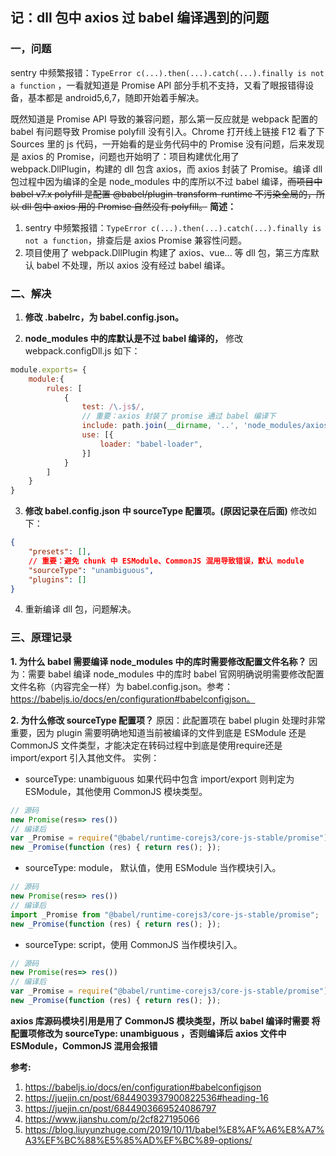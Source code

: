 <!--
 * @Author: monai
 * @Date: 2021-10-14 09:49:17
 * @LastEditors: monai
 * @LastEditTime: 2021-10-14 18:29:40
-->
## 记：dll 包中 axios 过 babel 编译遇到的问题

### 一，问题
sentry 中频繁报错：`TypeError c(...).then(...).catch(...).finally is not a function` ，一看就知道是 Promise API 部分手机不支持，又看了眼报错得设备，基本都是 android5,6,7，随即开始着手解决。

既然知道是 Promise API 导致的兼容问题，那么第一反应就是 webpack 配置的 babel 有问题导致 Promise polyfill 没有引入。Chrome 打开线上链接 F12 看了下 Sources 里的 js 代码，一开始看的是业务代码中的 Promise 没有问题，后来发现是 axios 的 Promise，问题也开始明了：项目构建优化用了 webpack.DllPlugin，构建的 dll 包含 axios，而 axios 封装了 Promise。编译 dll 包过程中因为编译的全是 node_modules 中的库所以不过 babel 编译，~~而项目中 babel v7.x polyfill 是配置 @babel/plugin-transform-runtime 不污染全局的，所以 dll 包中 axios 用的 Promise 自然没有 polyfill。~~
**简述：**
1. sentry 中频繁报错：`TypeError c(...).then(...).catch(...).finally is not a function`，排查后是 axios Promise 兼容性问题。
2. 项目使用了 webpack.DllPlugin 构建了 axios、vue... 等 dll 包，第三方库默认 babel 不处理，所以 axios 没有经过 babel 编译。

### 二、解决
1. **修改 .babelrc，为 babel.config.json。** 

2. **node_modules 中的库默认是不过 babel 编译的，** 修改 webpack.configDll.js 如下：
``` javascript
module.exports= {
    module:{
        rules: [
            { 
                test: /\.js$/, 
                // 重要：axios 封装了 promise 通过 babel 编译下
                include: path.join(__dirname, '..', 'node_modules/axios'), 
                use: [{
                    loader: "babel-loader",
                }]
            }
        ]
    }
}
```
3. **修改 babel.config.json 中 sourceType 配置项。(原因记录在后面)** 修改如下：
``` json
{
    "presets": [],
    // 重要：避免 chunk 中 ESModule、CommonJS 混用导致错误，默认 module
    "sourceType": "unambiguous",
    "plugins": []
}
```
4. 重新编译 dll 包，问题解决。

### 三、原理记录
**1. 为什么 babel 需要编译 node_modules 中的库时需要修改配置文件名称？**
因为：需要 babel 编译 node_modules 中的库时 babel 官网明确说明需要修改配置文件名称（内容完全一样）为 babel.config.json。参考：https://babeljs.io/docs/en/configuration#babelconfigjson。

**2. 为什么修改 sourceType 配置项？**
原因：此配置项在 babel plugin 处理时非常重要，因为 plugin 需要明确地知道当前被编译的文件到底是 ESModule 还是 CommonJS 文件类型，才能决定在转码过程中到底是使用require还是import/export 引入其他文件。
实例：
 - sourceType: unambiguous 如果代码中包含 import/export 则判定为 ESModule，其他使用 CommonJS 模块类型。
``` javascript
// 源码
new Promise(res=> res())
// 编译后
var _Promise = require("@babel/runtime-corejs3/core-js-stable/promise");
new _Promise(function (res) { return res(); });
```
- sourceType: module， 默认值，使用 ESModule 当作模块引入。
``` javascript
// 源码
new Promise(res=> res())
// 编译后
import _Promise from "@babel/runtime-corejs3/core-js-stable/promise";
new _Promise(function (res) { return res(); });
```
- sourceType: script，使用 CommonJS 当作模块引入。
``` javascript
// 源码
new Promise(res=> res())
// 编译后
var _Promise = require("@babel/runtime-corejs3/core-js-stable/promise");
new _Promise(function (res) { return res(); });
```
**axios 库源码模块引用是用了 CommonJS 模块类型，所以 babel 编译时需要 将配置项修改为 sourceType: unambiguous ，否则编译后 axios 文件中 ESModule，CommonJS 混用会报错**



**参考:**
1. https://babeljs.io/docs/en/configuration#babelconfigjson
2. https://juejin.cn/post/6844903937900822536#heading-16
3. https://juejin.cn/post/6844903669524086797
4. https://www.jianshu.com/p/2cf827195066
5. https://blog.liuyunzhuge.com/2019/10/11/babel%E8%AF%A6%E8%A7%A3%EF%BC%88%E5%85%AD%EF%BC%89-options/